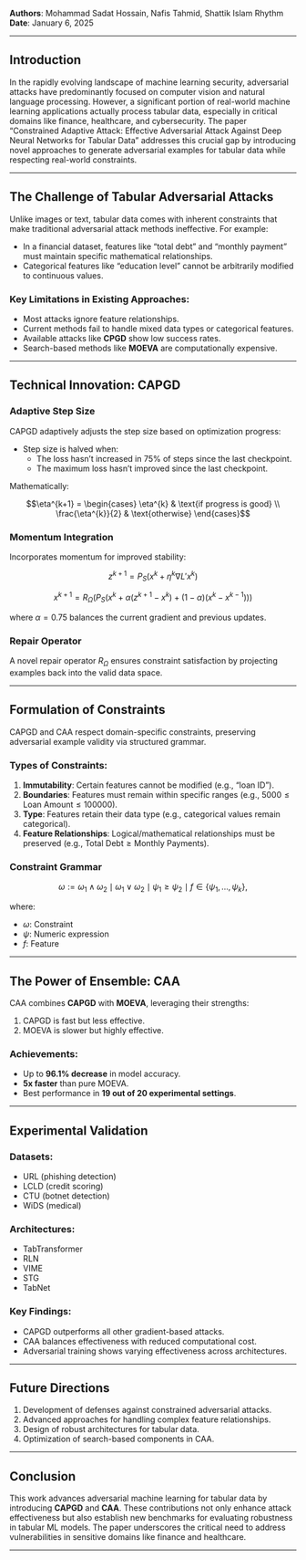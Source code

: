 **Authors**: Mohammad Sadat Hossain, Nafis Tahmid, Shattik Islam Rhythm  
**Date**: January 6, 2025

---

## Introduction

In the rapidly evolving landscape of machine learning security, adversarial attacks have predominantly focused on computer vision and natural language processing. However, a significant portion of real-world machine learning applications actually process tabular data, especially in critical domains like finance, healthcare, and cybersecurity. The paper “Constrained Adaptive Attack: Effective Adversarial Attack Against Deep Neural Networks for Tabular Data” addresses this crucial gap by introducing novel approaches to generate adversarial examples for tabular data while respecting real-world constraints.

---

## The Challenge of Tabular Adversarial Attacks

Unlike images or text, tabular data comes with inherent constraints that make traditional adversarial attack methods ineffective. For example:
- In a financial dataset, features like “total debt” and “monthly payment” must maintain specific mathematical relationships.
- Categorical features like “education level” cannot be arbitrarily modified to continuous values.

### Key Limitations in Existing Approaches:
- Most attacks ignore feature relationships.
- Current methods fail to handle mixed data types or categorical features.
- Available attacks like **CPGD** show low success rates.
- Search-based methods like **MOEVA** are computationally expensive.

---

## Technical Innovation: CAPGD

### Adaptive Step Size
CAPGD adaptively adjusts the step size based on optimization progress:
- Step size is halved when:
  - The loss hasn’t increased in 75% of steps since the last checkpoint.
  - The maximum loss hasn’t improved since the last checkpoint.

Mathematically:
```math
\eta^{k+1} =
\begin{cases}
\eta^{k} & \text{if progress is good} \\
\frac{\eta^{k}}{2} & \text{otherwise}
\end{cases}
```

### Momentum Integration
Incorporates momentum for improved stability:
```math
z^{k+1} = P_S\left( x^{k} + \eta^{k} \nabla L'x^{k} \right)
```

```math
x^{k+1} = R_{\Omega}\left( P_S\left( x^{k} + \alpha \left( z^{k+1} - x^{k} \right) + (1-\alpha) \left( x^{k} - x^{k-1} \right) \right) \right)
```

where $\alpha = 0.75$ balances the current gradient and previous updates.

### Repair Operator
A novel repair operator $R_{\Omega}$ ensures constraint satisfaction by projecting examples back into the valid data space.

---

## Formulation of Constraints

CAPGD and CAA respect domain-specific constraints, preserving adversarial example validity via structured grammar.

### Types of Constraints:
1. **Immutability**: Certain features cannot be modified (e.g., “loan ID”).
2. **Boundaries**: Features must remain within specific ranges (e.g., $5000 \leq \text{Loan Amount} \leq 100000$).
3. **Type**: Features retain their data type (e.g., categorical values remain categorical).
4. **Feature Relationships**: Logical/mathematical relationships must be preserved (e.g., $\text{Total Debt} \geq \text{Monthly Payments}$).

### Constraint Grammar
```math
\omega := \omega_1 \land \omega_2 \mid \omega_1 \lor \omega_2 \mid \psi_1 \geq \psi_2 \mid f \in \{\psi_1, \ldots, \psi_k\},
```
where:
- $\omega$: Constraint
- $\psi$: Numeric expression
- $f$: Feature

---

## The Power of Ensemble: CAA

CAA combines **CAPGD** with **MOEVA**, leveraging their strengths:
1. CAPGD is fast but less effective.
2. MOEVA is slower but highly effective.

### Achievements:
- Up to **96.1% decrease** in model accuracy.
- **5x faster** than pure MOEVA.
- Best performance in **19 out of 20 experimental settings**.

---

## Experimental Validation

### Datasets:
- URL (phishing detection)
- LCLD (credit scoring)
- CTU (botnet detection)
- WiDS (medical)

### Architectures:
- TabTransformer
- RLN
- VIME
- STG
- TabNet

### Key Findings:
- CAPGD outperforms all other gradient-based attacks.
- CAA balances effectiveness with reduced computational cost.
- Adversarial training shows varying effectiveness across architectures.

---

## Future Directions

1. Development of defenses against constrained adversarial attacks.
2. Advanced approaches for handling complex feature relationships.
3. Design of robust architectures for tabular data.
4. Optimization of search-based components in CAA.

---

## Conclusion

This work advances adversarial machine learning for tabular data by introducing **CAPGD** and **CAA**. These contributions not only enhance attack effectiveness but also establish new benchmarks for evaluating robustness in tabular ML models. The paper underscores the critical need to address vulnerabilities in sensitive domains like finance and healthcare.

---